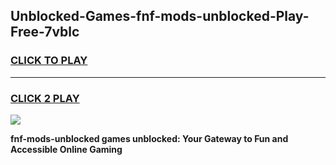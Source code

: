 
## Unblocked-Games-fnf-mods-unblocked-Play-Free-7vblc
<h3>
<a href="https://premium76.site?title=fnf-mods-unblocked&ref=10A">CLICK TO PLAY</a></h3>
<hr>

<h3>
<a href="https://premium76.site?title=fnf-mods-unblocked&ref=10A">CLICK 2 PLAY</a>
  
</h3>

<a href="https://premium76.site?title=fnf-mods-unblocked&ref=10A"><img src="https://clearcache.store/games.png"></a>


**fnf-mods-unblocked games unblocked: Your Gateway to Fun and Accessible Online Gaming**
